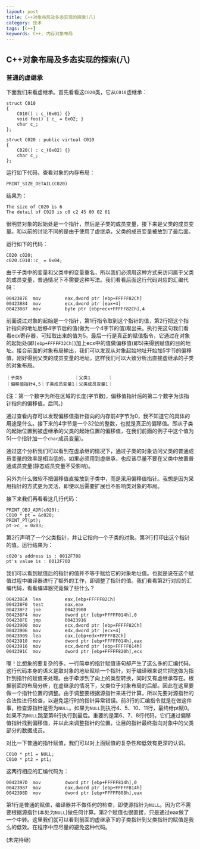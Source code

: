 ```yaml
---
layout: post
title: C++对象布局及多态实现的探索(八)
category: 技术
tags: [C++]
keywords: C++, 内存对象布局
---
```


## C++对象布局及多态实现的探索(八)

### 普通的虚继承 

下面我们来看虚继承。首先看看这`C020`类，它从`C010`虚继承：

```
struct C010
{
    C010() : c_(0x01) {}
    void foo() { c_ = 0x02; }
    char c_;
};

struct C020 : public virtual C010
{
    C020() : c_(0x02) {}
    char c_;
};
```

运行如下代码，查看对象的内存布局：

```
PRINT_SIZE_DETAIL(C020)
```

结果为：

```
The size of C020 is 6
The detail of C020 is c0 c2 45 00 02 01
```

很明显对象的起始处是一个指针，然后是子类的成员变量，接下来是父类的成员变量。和以前的讨论不同的是由于使用了虚继承，父类的成员变量被放到了最后面。

运行如下的代码：

```
C020 c020;
c020.C010::c_ = 0x04;
```

由于子类中的变量和父类中的变量重名，所以我们必须用这种方式来访问属于父类的成员变量，普通情况下不需要这种写法。我们看看后面这行代码对应的汇编代码：

```
0042387E  mov         eax,dword ptr [ebp+FFFFF82Ch]
00423884  mov         ecx,dword ptr [eax+4]
00423887  mov         byte ptr [ebp+ecx+FFFFF82Ch],4
```

前面说过对象的起始是一个指针，第1行指令取到这个指针的值，第2行把这个指针指向的地址后移4字节后的值(做为一个4字节的值)取出来。执行完这句我们看看ecx寄存器，可知取出来的值为5。最后一行是真正的赋值指令，它通过在对象的起始处(即`[ebp+FFFFF32Ch]`)加上ecx中的值做偏移值(即5)来得到赋值的目的地址。接合前面的对象布局输出，我们可以发现从对象起始地址开始加5字节的偏移值，刚好得到父类的成员变量的地址。这样我们可以大致分析出直接虚继承的子类的对象布局。

```
｜子类5　　　  　　　　　　　 ｜父类1　　　　｜
｜偏移值指针4,5｜子类成员变量1｜父类成员变量1｜
```

(注：第一个数字为所在区域的长度(字节数)，偏移值指针后的第二个数字为该指针指向的偏移值。后同。)

通过查看内存可以发现偏移值指针指向的内存前4字节为0，我不知道它的具体的用途是什么。接下来的4字节是一个32位的整数，也就是真正的偏移值。即从子类的起始位置到被虚继承的父类的起始位置的偏移值，在我们前面的例子中这个值为5(一个指针加一个`char`成员变量)。

通过这个分析我们可以看到在虚承继的情况下，通过子类的对象访问父类的普通成员变量的效率是相当低的。如果必须用到虚继承，也应该尽量不要在父类中放置普通成员变量(静态成员变量不受影响)。

另外为什么微软不把偏移值直接放到子类中，而是采用偏移值指针。我想是因为采用指针的方式更为灵活，即使以后需要扩展也不影响类对象的布局。

接下来我们再看看这几行代码：

```
PRINT_OBJ_ADR(c020);
C010 * pt = &c020;
PRINT_PT(pt);
pt->c_ = 0x03;
```

第2行声明了一个父类指针，并让它指向一个子类的对象。第3行打印出这个指针的值。运行结果为：

```
c020's address is : 0012F708
pt's value is : 0012F70D
```

我们可以看到赋值后的指针的值并不等于赋给它的对象地址值。也就是说在这个赋值过程中编译器进行了额外的工作，即调整了指针的值。我们看看第2行对应的汇编代码，看看编译器究竟做了些什么？

```
004238EA  lea         eax,[ebp+FFFFF82Ch]
004238F0  test        eax,eax
004238F2  jne         00423900
004238F4  mov         dword ptr [ebp+FFFFF014h],0
004238FE  jmp         00423916
00423900  mov         ecx,dword ptr [ebp+FFFFF82Ch]
00423906  mov         edx,dword ptr [ecx+4]
00423909  lea         eax,[ebp+edx+FFFFF82Ch]
00423910  mov         dword ptr [ebp+FFFFF014h],eax
00423916  mov         ecx,dword ptr [ebp+FFFFF014h]
0042391C  mov         dword ptr [ebp+FFFFF820h],ecx
```

喔！比想象的要复杂的多。一行简单的指针赋值语句却产生了这么多的汇编代码。这行代码本身的语义是取对象的地址赋给一个指针，对于编译器来说它把这做为指针到指针的赋值来处理。由于牵涉到了向上的类型转换，同时又有虚继承存在。根据前面的布局分析，在虚继承的情况下，父类位于对象布局的后部。因此在这里要做一个指针位置的调整。由于调整要根据源指针来进行计算，所以先要对源指针的合法性进行检查，以避免运行时的指针异常错误。前3行的汇编指令就是在做这件事，检查源指针是否为`NULL`。如果为`NULL`则执行4、5、10、11行，最终给pt赋0。如果不为`NULL`跳至第6行执行到最后。重要的是第6、7、8行代码，它们通过偏移值指针找到偏移值，并以此来调整指针的位置，让目的指针最终指向对象中的父类部分的数据成员。

对比一下普通的指针赋值，我们可以对上面赋值的复杂性和低效有更深的认识。

```
C010 * pt1 = NULL;
C010 * pt2 = pt1;
```

这两行相应的汇编代码为：

```
0042397D  mov         dword ptr [ebp+FFFFF814h],0
00423987  mov         eax,dword ptr [ebp+FFFFF814h]
0042398D  mov         dword ptr [ebp+FFFFF808h],eax
```

第1行是普通的赋值，编译器并不做任何的检查，即使源指针为`NULL`。因为它不需要根据源指针(本处为`NULL`)做任何计算。第2个赋值也很直接，只是通过eax做了一个中转。这里我们就可以看到前面的虚继承下的子类指针到父类指针的赋值是我么的低效。在程序中应尽量的避免这种代码。

(未完待继)
